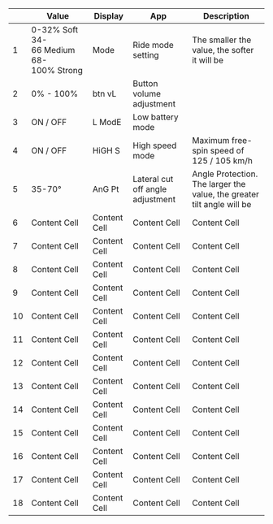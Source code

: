 |     | Value | Display | App | Description |
| --- | --- | --- | --- | --- |
|  1  | 0-32%&nbsp;Soft<br>34-66&nbsp;Medium<br>68-100%&nbsp;Strong | Mode | Ride mode setting | The smaller the value, the softer it will be |
|  2  | 0% - 100% | btn vL | Button volume adjustment |  |
|  3  | ON / OFF | L ModE | Low battery mode |  |
|  4  | ON / OFF | HiGH S | High speed mode | Maximum free-spin speed of 125 / 105 km/h |
|  5  | 35-70° | AnG Pt | Lateral cut off angle adjustment | Angle Protection. The larger the value, the greater tilt angle will be |
|  6  | Content Cell  | Content Cell  | Content Cell  | Content Cell  |
|  7  | Content Cell  | Content Cell  | Content Cell  | Content Cell  |
|  8  | Content Cell  | Content Cell  | Content Cell  | Content Cell  |
|  9  | Content Cell  | Content Cell  | Content Cell  | Content Cell  |
|  10 | Content Cell  | Content Cell  | Content Cell  | Content Cell  |
|  11 | Content Cell  | Content Cell  | Content Cell  | Content Cell  |
|  12 | Content Cell  | Content Cell  | Content Cell  | Content Cell  |
|  13 | Content Cell  | Content Cell  | Content Cell  | Content Cell  |
|  14 | Content Cell  | Content Cell  | Content Cell  | Content Cell  |
|  15 | Content Cell  | Content Cell  | Content Cell  | Content Cell  |
|  16 | Content Cell  | Content Cell  | Content Cell  | Content Cell  |
|  17 | Content Cell  | Content Cell  | Content Cell  | Content Cell  |
|  18 | Content Cell  | Content Cell  | Content Cell  | Content Cell  |
